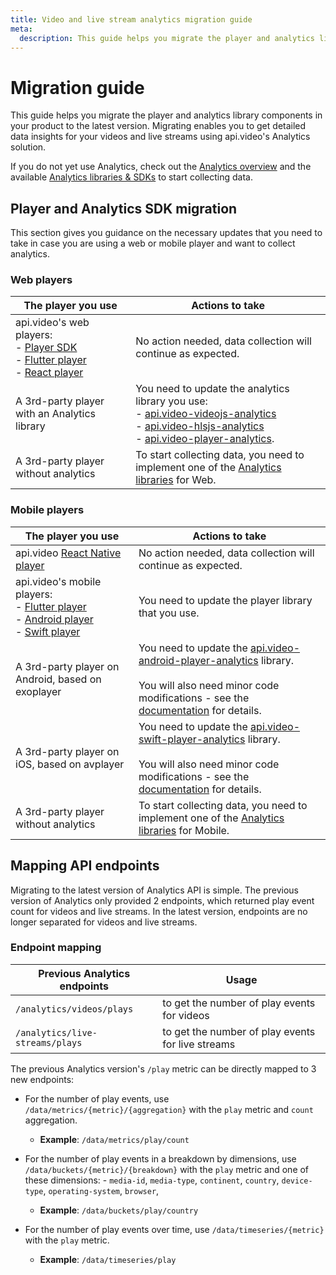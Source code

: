 ```yaml
---
title: Video and live stream analytics migration guide
meta: 
  description: This guide helps you migrate the player and analytics library components in your product to the latest version. Migrating enables you to get detailed data insights for your videos and live streams using api.video's Analytics solution.
---
```


# Migration guide

This guide helps you migrate the player and analytics library components in your product to the latest version. Migrating enables you to get detailed data insights for your videos and live streams using api.video's Analytics solution.

If you do not yet use Analytics, check out the [Analytics overview](/analytics/overview) and the available [Analytics libraries & SDKs](/sdks/player) to start collecting data.

## Player and Analytics SDK migration

This section gives you guidance on the necessary updates that you need to take in case you are using a web or mobile player and want to collect analytics.

### Web players

| The player you use                                                         | Actions to take                                                      |
| -------------------------------------------------------------------------- | -------------------------------------------------------------------- |
| api.video's web players:<br />- [Player SDK](/sdks/player/apivideo-player-sdk)<br />- [Flutter player](/sdks/player/apivideo-flutter-player)<br />- [React player](https://docs.api.video/sdks/player/apivideo-react-player) | No action needed, data collection will continue as expected. |
| A 3rd-party player with an Analytics library  | You need to update the analytics library you use:<br />- [api.video-videojs-analytics](/sdks/player/apivideo-videojs-analytics)<br />- [api.video-hlsjs-analytics](/sdks/player/apivideo-hlsjs-analytics)<br />- [api.video-player-analytics](/sdks/player/apivideo-player-analytics). |
| A 3rd-party player without analytics | To start collecting data, you need to implement one of the [Analytics libraries](/sdks/player#web) for Web.  |

### Mobile players

| The player you use                                                         | Actions to take                                                      |
| -------------------------------------------------------------------------- | -------------------------------------------------------------------- |
| api.video [React Native player](/sdks/player/apivideo-react-native-player) | No action needed, data collection will continue as expected.         |
| api.video's mobile players:<br />- [Flutter player](/sdks/player/apivideo-flutter-player)<br />- [Android player](/sdks/player/apivideo-android-player)<br />- [Swift player](/sdks/player/apivideo-swift-player)  | You need to update the player library that you use. |
| A 3rd-party player on Android, based on exoplayer | You need to update the [api.video-android-player-analytics](/sdks/player/apivideo-android-player-analytics) library.<br /><br />You will also need minor code modifications - see the [documentation](https://github.com/apivideo/api.video-android-player-analytics?tab=readme-ov-file#installation) for details.  |
| A 3rd-party player on iOS, based on avplayer | You need to update the [api.video-swift-player-analytics](/sdks/player/apivideo-swift-player-analytics) library.<br /><br />You will also need minor code modifications - see the [documentation](https://github.com/apivideo/api.video-swift-player-analytics?tab=readme-ov-file#installation) for details.  |
| A 3rd-party player without analytics | To start collecting data, you need to implement one of the [Analytics libraries](/sdks/player#mobile) for Mobile.  |

## Mapping API endpoints

Migrating to the latest version of Analytics API is simple. The previous version of Analytics only provided 2 endpoints, which returned play event count for videos and live streams. In the latest version, endpoints are no longer separated for videos and live streams.

### Endpoint mapping

| Previous Analytics endpoints    | Usage                                             |
| ------------------------------- | ------------------------------------------------- |
| `/analytics/videos/plays`       | to get the number of play events for videos       |
| `/analytics/live-streams/plays` | to get the number of play events for live streams |

The previous Analytics version's `/play` metric can be directly mapped to 3 new endpoints:

- For the number of play events, use `/data/metrics/{metric}/{aggregation}` with the `play` metric and `count` aggregation.
    - **Example**: `/data/metrics/play/count`

- For the number of play events in a breakdown by dimensions, use `/data/buckets/{metric}/{breakdown}` with the `play` metric and one of these dimensions:
        - `media-id`, `media-type`, `continent`, `country`, `device-type`, `operating-system`, `browser`,
    - **Example**: `/data/buckets/play/country`

- For the number of play events over time, use `/data/timeseries/{metric}` with the `play` metric.
    - **Example**: `/data/timeseries/play`